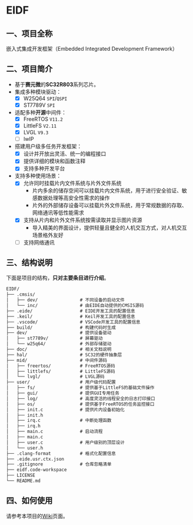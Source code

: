 # EIDF

## 一、项目全称

嵌入式集成开发框架（Embedded Integrated Development Framework）

## 二、项目简介

- 基于**赛元微**的**SC32R803**系列芯片。
- 集成多种模块驱动：
  - [x] W25Q64 `SPI`/`QSPI`
  - [x] ST7789V `SPI`
- 适配多种**开源**中间件：
  - [x] FreeRTOS `V11.2`
  - [x] LittleFS `V2.11`
  - [x] LVGL `V9.3`
  - [ ] lwIP
- 搭建用户级多任务开发框架：
  - [x] 设计并开放出灵活、统一的编程接口
  - [x] 提供详细的模块和函数注释
  - [x] 支持多种开发平台
- 支持多种使用场景：
  - [x] 允许同时挂载片内文件系统与片外文件系统
    - 片内多余的储存空间可以挂载片内文件系统，用于进行安全验证、敏感数据处理等高安全性需求的操作
    - 片外的外部储存设备可以挂载片外文件系统，用于常规数据的存取、网络通讯等低性能需求
  - [x] 支持从片内和片外文件系统按需读取并显示图片资源
    - 导入精美的界面设计，提供轻量且健全的人机交互方式，对人机交互场景格外友好
  - [ ] 支持网络通讯

## 三、结构说明

下面是项目的结构，**只对主要条目进行介绍**。

```txt
EIDF/
├── .cmsis/
│   ├── dev/                # 不同设备的启动文件
│   └── inc/                # 由EIDE自动提供的CMSIS源码
├── .eide/                  # EIDE开发工具的配置信息
├── .keil/                  # Keil开发工具的配置信息
├── .vscode/                # VSCode开发工具的配置信息
├── build/                  # 构建代码时生成
├── dev/                    # 提供设备驱动
│   ├── st7789v/            # 屏幕驱动
│   └── w25q64/             # 外部存储驱动
├── doc/                    # 相关文档说明
├── hal/                    # SC32的硬件抽象层
├── mid/                    # 中间件源码
│   ├── freertos/           # FreeRTOS源码
│   ├── littlefs/           # LittleFS源码
│   └── lvgl/               # LVGL源码
├── user/                   # 用户级代码配置
│   ├── fs/                 # 提供基于LittleFS的基础文件操作
│   ├── gui/                # 提供GUI专用任务
│   ├── log/                # 高度灵活的线程安全的日志打印接口
│   ├── os/                 # 提供基于FreeRTOS的任务监控接口
│   ├── init.c              # 提供片内设备初始化
│   ├── init.h
│   ├── irq.c               # 中断处理函数
│   ├── irq.h
│   ├── main.c              # 启动流程
│   ├── main.c
│   ├── user.c              # 用户级别的顶层设计
│   └── user.h
├── .clang-format           # 格式化配置信息
├── .eide.usr.ctx.json
├── .gitignore              # 仓库忽略清单
├── eidf.code-workspace
├── LICENSE
└── README.md
```

## 四、如何使用

请参考本项目的[Wiki](https://github.com/proyrb-reginald/EIDF/wiki)页面。
